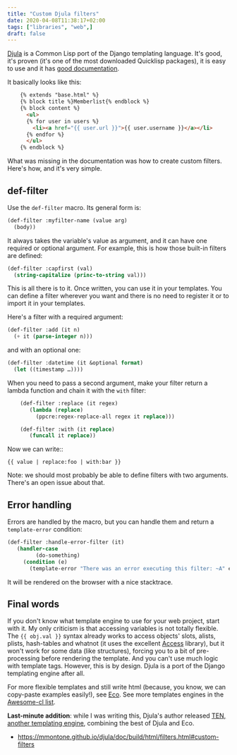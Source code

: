 ```yaml
---
title: "Custom Djula filters"
date: 2020-04-08T11:38:17+02:00
tags: ["libraries", "web",]
draft: false
---
```


[Djula](https://github.com/mmontone/djula/) is a Common Lisp port of
the Django templating language. It's good, it's proven (it's one of
the most downloaded Quicklisp packages), it is easy to use and it has [good
documentation](http://mmontone.github.io/djula/doc/build/html/index.html).

It basically looks like this:

```html
    {% extends "base.html" %}
    {% block title %}Memberlist{% endblock %}
    {% block content %}
      <ul>
      {% for user in users %}
        <li><a href="{{ user.url }}">{{ user.username }}</a></li>
      {% endfor %}
      </ul>
    {% endblock %}
```

What was missing in the documentation was how to create custom
filters. Here's how, and it's very simple.

## def-filter

Use the `def-filter` macro. Its general form is:

```lisp
(def-filter :myfilter-name (value arg)
  (body))
```

It always takes the variable's value as argument, and it can have one
required or optional argument. For example, this is how those
built-in filters are defined:

```lisp
(def-filter :capfirst (val)
  (string-capitalize (princ-to-string val)))
```

This is all there is to it. Once written, you can use it in your
templates. You can define a filter wherever you want and there is no
need to register it or to import it in your templates.

Here's a filter with a required argument:

```lisp
(def-filter :add (it n)
  (+ it (parse-integer n)))
```

and with an optional one:

```lisp
(def-filter :datetime (it &optional format)
  (let ((timestamp …))))
```

When you need to pass a second argument, make your filter return a
lambda function and chain it with the `with` filter:

```lisp
    (def-filter :replace (it regex)
       (lambda (replace)
         (ppcre:regex-replace-all regex it replace)))

    (def-filter :with (it replace)
       (funcall it replace))
```

Now we can write::

    {{ value | replace:foo | with:bar }}

Note: we should most probably be able to define filters with two
arguments. There's an open issue about that.


## Error handling

Errors are handled by the macro, but you can handle them and return a
`template-error` condition:

```lisp
(def-filter :handle-error-filter (it)
   (handler-case
         (do-something)
     (condition (e)
       (template-error "There was an error executing this filter: ~A" e))))
```

It will be rendered on the browser with a nice stacktrace.


## Final words

If you don't know what template engine to use for your web project,
start with it. My only criticism is that accessing variables is not
totally flexible. The `{{ obj.val }}` syntax already works to access
objects' slots, alists, plists, hash-tables and whatnot (it uses the
excellent
[Access](https://lisp-journey.gitlab.io/blog/generice-consistent-access-of-data-structures-dotted-path/)
library), but it won't work for some data (like structures), forcing
you to a bit of pre-processing before rendering the template. And you
can't use much logic with template tags. However, this is by
design. Djula is a port of the Django templating engine after all.

For more flexible templates and still write html (because, you know, we can copy-paste examples easily!), see [Eco](https://github.com/eudoxia0/eco). See more templates engines in the [Awesome-cl list](https://github.com/CodyReichert/awesome-cl#html-generators-and-templates).

**Last-minute addition**: while I was writing this, Djula's author released [TEN, another templating engine](https://github.com/mmontone/ten), combining the best of Djula and Eco.


- https://mmontone.github.io/djula/doc/build/html/filters.html#custom-filters
